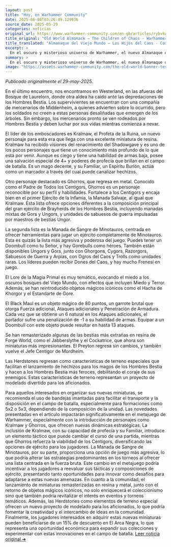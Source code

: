 ```yaml
---
layout: post
title: "Hoy, en Warhammer Community"
date: 2025-06-08T03:26:49.129936
source_date: 2025-05-29
categories: noticias
original_url: https://www.warhammer-community.com/en-gb/articles/rybvkwfs/old-world-almanack-the-children-of-chaos/
title_original: "Old World Almanack – The Children of Chaos - Warhammer Community"
title_translated: "Almanaque del Viejo Mundo – Los Hijos del Caos - Comunidad Warhammer"
excerpt: >
  En el oscuro y misterioso universo de Warhammer, el nuevo Almanaque del Viejo Mundo nos sumerge en la intrigante historia de los Hijos del Caos. Este avance nos lleva a Westerland, donde los temidos Hombres Bestia han arrasado un pueblo, dejando a sus sobrevivientes en busca de ayuda. Con la llegada de personajes icónicos como Kralmaw, el Profeta de la Ruina, y el regreso de Ghorros, el Padre de Todos los Centigors, los jugadores se enfrentan a nuevas y emocionantes batallas. Este almanaque promete enriquecer la experiencia de juego con nuevas miniaturas, hechizos y listas de ejército, ofreciendo a los aficionados la oportunidad de explorar el caos y la magia en su máxima expresión. ¡Prepárate para sumergirte en este mundo de fantasía y estrategia!
summary: >
  En el oscuro y misterioso universo de Warhammer, el nuevo Almanaque del Viejo Mundo nos sumerge en la intrigante historia de los Hijos del Caos. Este avance nos lleva a Westerland, donde los temidos Hombres Bestia han arrasado un pueblo, dejando a sus sobrevivientes en busca de ayuda. Con la llegada de personajes icónicos como Kralmaw, el Profeta de la Ruina, y el regreso de Ghorros, el Padre de Todos los Centigors, los jugadores se enfrentan a nuevas y emocionantes batallas. Este almanaque promete enriquecer la experiencia de juego con nuevas miniaturas, hechizos y listas de ejército, ofreciendo a los aficionados la oportunidad de explorar el caos y la magia en su máxima expresión. ¡Prepárate para sumergirte en este mundo de fantasía y estrategia!
image: "https://assets.warhammer-community.com/the-old-world-banner-test.jpg"
---
```


*Publicado originalmente el 29-may-2025.*

En el último encuentro, nos encontramos en Westerland, en las afueras del Bosque de Laurelorn, donde otra aldea ha caído ante las depredaciones de los Hombres Bestia. Los supervivientes se encuentran con una compañía de mercenarios de Middenheim, a quienes advierten sobre lo ocurrido, pero los soldados no creen a estas personas desaliñadas que emergen de los árboles. Sin embargo, los mercenarios pronto se ven rodeados por Hombres Bestia y deben luchar por sus vidas mientras comienza a nevar.

El líder de los emboscadores es Kralmaw, el Profeta de la Ruina, un nuevo personaje para esta era que llega con una excelente miniatura de resina. Kralmaw ha recibido visiones del renacimiento del Shadowgave y es uno de los pocos personajes que tiene un conocimiento más profundo de lo que está por venir. Aunque es ciego y tiene una habilidad de armas baja, posee una salvación especial de 4+ y poderes de profecía que brillan en el campo de batalla. Es un mago decente, y su Familiar, un Espíritu Burlón, actúa como un marcador a través del cual puede canalizar hechizos.

Otro personaje destacado es Ghorros, que regresa en metal. Conocido como el Padre de Todos los Centigors, Ghorros es un personaje reconocible por su perfil y habilidades. Fortalece a los Centigors y encaja bien en el primer Ejército de la Infamia, la Manada Salvaje, al igual que Kralmaw. Esta lista ofrece opciones diferentes a la composición principal del gran ejército de Brayherds de los Hombres Bestia, incluyendo manadas mixtas de Gors y Ungors, y unidades de sabuesos de guerra impulsadas por maestros de bestias Ungor.

La segunda lista es la Manada de Sangre de Minotauros, centrada en ofrecer herramientas para jugar un ejército completamente de Minotauros. Esta es quizás la lista más agresiva y poderosa del juego. Puedes tener un Doombull como tu Señor, y hay Gorebulls como héroes. También están disponibles Ungors y Gors, junto con Ghorgons, Cygors, Razorgors, Sabuesos de Guerra y Arpías, con Ogros del Caos y Trolls como unidades raras. Los líderes pueden recibir Dones del Caos, y hay mucho Frenesí en juego.

El Lore de la Magia Primal es muy temático, evocando el miedo a los oscuros bosques del Viejo Mundo, con efectos que incluyen Miedo y Terror. Además, se han reintroducido objetos mágicos icónicos como el Hacha de Khorgor y el Estandarte de Gore.

El Black Maul es un objeto mágico de 80 puntos, un garrote brutal que otorga Fuerza adicional, Ataques adicionales y Penetración de Armadura. Cada vez que se obtiene un 6 natural en los Ataques adicionales, el portador sufre una penalización de -1 a su habilidad de armas. Equipar a un Doombull con este objeto puede resultar en hasta 13 ataques.

Se han remasterizado algunas de las bestias más extrañas en resina de Forge World, como el Jabberslythe y el Cockatrice, que ahora son miniaturas más impresionantes. El Preyton regresa sin cambios, y también vuelve el Jefe Centigor de Mordheim.

Las Herdstones regresan como características de terreno especiales que facilitan el lanzamiento de hechizos para los magos de los Hombres Bestia y hacen a los Hombres Bestia más feroces, debilitando el coraje de sus enemigos. Estas características de terreno representan un proyecto de modelado divertido para los aficionados.

Para aquellos interesados en organizar sus nuevas miniaturas, se recomienda el uso de bandejas imantadas para facilitar el transporte y la disposición en el campo de batalla, especialmente para formaciones como 5x2 o 5x3, dependiendo de la composición de la unidad.
Las novedades presentadas en el artículo impactarán significativamente en el metajuego de Warhammer, especialmente con la introducción de personajes como Kralmaw y Ghorros, que ofrecen nuevas dinámicas estratégicas. La inclusión de Kralmaw, con su capacidad de profecía y su Familiar, introduce un elemento táctico que puede cambiar el curso de una partida, mientras que Ghorros refuerza la viabilidad de los Centigors, diversificando las opciones de ejército para los jugadores. La Manada de Sangre de Minotauros, por su parte, proporciona una opción de juego más agresiva, lo que podría alterar las estrategias predominantes en los torneos al ofrecer una lista centrada en la fuerza bruta. Este cambio en el metajuego podría incentivar a los jugadores a reevaluar sus tácticas y composiciones de ejército, presentando tanto oportunidades para innovar como desafíos para adaptarse a estas nuevas amenazas. En cuanto a la comunidad, el lanzamiento de miniaturas remasterizadas en resina y metal, junto con el retorno de objetos mágicos icónicos, no solo enriquecerá el coleccionismo sino que también podría revitalizar el interés en eventos y torneos temáticos. Además, las Herdstones como elementos de terreno especial ofrecen un nuevo proyecto de modelado para los aficionados, lo que podría fomentar la creatividad y el intercambio de ideas en la comunidad. Finalmente, los jugadores interesados en adquirir estas nuevas miniaturas pueden beneficiarse de un 15% de descuento en El Arca Negra, lo que representa una oportunidad económica para expandir sus colecciones y experimentar con estas innovaciones en el campo de batalla.
[Leer noticia original ➜](https://www.warhammer-community.com/en-gb/articles/rybvkwfs/old-world-almanack-the-children-of-chaos/)
